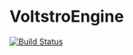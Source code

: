 # VoltstroEngine
 
[![Build Status](https://dev.azure.com/Voltstro/VoltstroEngine/_apis/build/status/VoltstroEngine?branchName=master)](https://dev.azure.com/Voltstro/VoltstroEngine/_build/latest?definitionId=4&branchName=master)